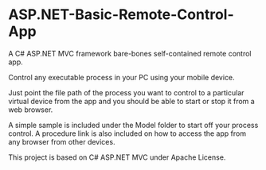 # ASP.NET-Basic-Remote-Control-App
A C# ASP.NET MVC framework bare-bones self-contained remote control app.

Control any executable process in your PC using your mobile device.

Just point the file path of the process you want to control to a particular virtual device from the app and you should be able to start or stop it from a web browser.

A simple sample is included under the Model folder to start off your process control. A procedure link is also included on how to access the app from any browser from other devices. 

This project is based on C# ASP.NET MVC under Apache License. 
